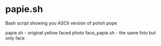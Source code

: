 # papie.sh
Bash script showing you ASCII version of polish pope

papie.sh - original yellow faced photo
face_papie.sh - the same foto but only face
